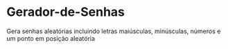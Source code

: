 # Gerador-de-Senhas
Gera senhas aleatórias incluindo letras maiúsculas, minúsculas, números e um ponto em posição aleatória
